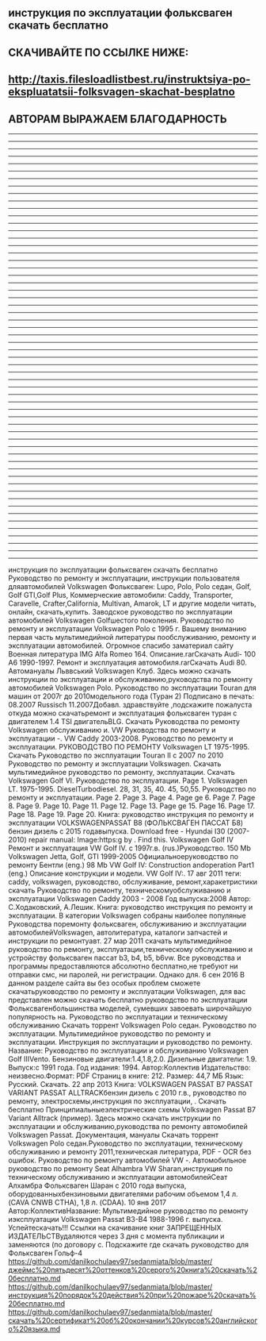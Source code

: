 инструкция по эксплуатации фольксваген скачать бесплатно
--------------------------------------------------
СКАЧИВАЙТЕ ПО ССЫЛКЕ НИЖЕ:
--------------------------------------------------
http://taxis.filesloadlistbest.ru/instruktsiya-po-ekspluatatsii-folksvagen-skachat-besplatno
--------------------------------------------------
АВТОРАМ ВЫРАЖАЕМ БЛАГОДАРНОСТЬ
--------------------------------------------------
--------------------------------------------------
--------------------------------------------------
--------------------------------------------------
--------------------------------------------------
--------------------------------------------------
--------------------------------------------------
--------------------------------------------------
--------------------------------------------------
--------------------------------------------------
--------------------------------------------------
--------------------------------------------------
--------------------------------------------------
--------------------------------------------------
--------------------------------------------------
--------------------------------------------------
--------------------------------------------------
--------------------------------------------------
--------------------------------------------------
--------------------------------------------------
--------------------------------------------------
--------------------------------------------------
--------------------------------------------------
--------------------------------------------------
--------------------------------------------------
--------------------------------------------------
--------------------------------------------------
--------------------------------------------------
--------------------------------------------------
--------------------------------------------------
--------------------------------------------------
--------------------------------------------------
--------------------------------------------------
--------------------------------------------------
--------------------------------------------------
--------------------------------------------------
--------------------------------------------------
--------------------------------------------------
--------------------------------------------------
--------------------------------------------------
--------------------------------------------------
--------------------------------------------------
--------------------------------------------------
--------------------------------------------------
--------------------------------------------------
--------------------------------------------------
--------------------------------------------------
--------------------------------------------------
--------------------------------------------------
--------------------------------------------------
--------------------------------------------------
--------------------------------------------------
--------------------------------------------------
--------------------------------------------------
--------------------------------------------------
--------------------------------------------------
--------------------------------------------------
--------------------------------------------------
--------------------------------------------------
инструкция по эксплуатации фольксваген скачать бесплатно Руководство по ремонту и эксплуатации, инструкции пользователя дляавтомобилей Volkswagen  Фольксваген: Lupo, Polo, Polo седан, Golf, Golf GTI,Golf Plus,  Коммерческие автомобили: Caddy, Transporter, Caravelle, Crafter,California, Multivan, Amarok, LT и другие модели читать, онлайн, скачать,купить. Заводское руководство по эксплуатации автомобилей Volkswagen Golfшестого поколения. Руководство по ремонту и эксплуатации Volkswagen Polo с 1995 г. Вашему вниманию первая часть мультимедийной литературы пообслуживанию, ремонту и эксплуатации автомобилей. Огромное спасибо заматериал сайту Военная литература IMG Alfa Romeo 164. Описание.rarСкачать Audi- 100 A6 1990-1997. Ремонт и эксплуатация автомобиля.rarСкачать Audi 80. Автомануалы  Льввський Volkswagen Клуб. Здесь можно скачать инструкции по эксплуатации и обслуживанию,руководства по ремонту автомобилей Volkswagen Polo. Руководство по эксплуатации Touran для машин от 2007г до 2010модельного года (Туран 2) Подписано в печать: 08.2007 Russisch 11.2007Добавл.  здравствуйте ,подскажите пожалуста откуда можно скачатьремонт и эксплуатация фольксваген туран с двигателем 1.4 TSI двигательBLG. Скачать Руководства по ремонту Volkswagen обслуживанию и. VW Руководства по ремонту и эксплуатации -. VW Caddy 2003-2008. Руководство по ремонту и эксплуатации. РУКОВОДСТВО ПО РЕМОНТУ Volkswagen LT 1975-1995. Скачать Руководство по эксплуатации Touran II с 2007 по 2010
Руководство по ремонту и эксплуатации Volkswagen. Скачать мультимедийное руководство по ремонту, эксплуатации. Скачать Volkswagen Golf VI. Руководство по эксплуатации. Page 1. Volkswagen LT. 1975-1995. DieselTurbodiesel. 28, 31, 35, 40. 45, 50,55. Руководство по ремонту и эксплуатации. Page 2. Page 3. Page 4. Page ge 6. Page 7. Page 8. Page 9. Page 10. Page 11. Page 12. Page 13. Page ge 15. Page 16. Page 17. Page 18. Page 19. Page 20. Книга: руководство  инструкция по ремонту и эксплуатации VOLKSWAGENPASSAT B8 (ФОЛЬКСВАГЕН ПАССАТ Б8) бензин  дизель с 2015 годавыпуска.  Download free - Hyundai I30 (2007-2010) repair manual: Image:https:g by . Find this. Volkswagen Golf IV Ремонт и эксплуатация VW Golf IV. с 1997г.в. (rus.)Руководство. 150 Mb Volkswagen Jetta, Golf, GTI 1999-2005 Официальноеруководство по ремонту Бентли (eng.) 98 Mb VW Golf IV: Construction andoperation Part1 (eng.) Описание конструкции и модели. VW Golf IV:. 17 авг 2011  теги: caddy, volkswagen, руководство, обслуживание, ремонт,харакетристики скачать Руководство по ремонту, техническомуобслуживанию и эксплуатации Volkswagen Caddy 2003 - 2008 Год выпуска:2008 Автор: С.Ходаковский, А.Лешик. Книга: руководство  инструкция по ремонту и эксплуатации. В категории Volkswagen собраны наиболее популяные Руководства поремонту фольксваген, обслуживанию и эксплуатации автомобилейVolkswagen, автолитература, каталоги запчастей и инструкции по ремонтуавт. 27 мар 2011  скачать мультимедийное руководство по ремонту, эксплуатации,техническому обслуживанию и устройству фольксваген пассат b3, b4, b5, b6vw.  Все руководства и программы предоставляются абсолютно бесплатно,не требуют ни отправки смс, ни паролей, ни регистрации. Однако для. 6 сен 2016  В данном разделе сайта вы без особых проблем сможете скачатьруководство по ремонту и эксплуатации Volkswagen, для вас представлен можно скачать бесплатно руководство по эксплуатации Фольксвагенбольшинства моделей, сумевших завоевать широчайшую популярность на. Руководство по эксплуатации и техническому обслуживанию
Скачать торрент Volkswagen Polo седан. Руководство по эксплуатации. Мультимедийное руководство по ремонту и эксплуатации. Инструкция по эксплуатации и руководство по ремонту. Название: Руководство по эксплуатации и обслуживанию Volkswagen Golf IIIVento. Бензиновые двигатели:1.4,1.8,2.0. Дизельные двигатели: 1.9. Выпуск:с 1991 года. Год издания: 1994. Автор:Коллектив Издательство: неизвесно.Формат: PDF Страниц в книге: 212. Размер: 44,7 МБ Язык: Русский. Скачать. 22 апр 2013  Книга: VOLKSWAGEN PASSAT B7  PASSAT VARIANT  PASSAT ALLTRACKбензин  дизель с 2010 г.в., руководство по ремонту, электросхемы,инструкция по эксплуатации, . Скачать бесплатно Принципиальныеэлектрические схемы Volkswagen Passat B7  Variant  Alltrack (пример). Здесь можно скачать инструкции по эксплуатации и обслуживанию,руководства по ремонту автомобилей Volkswagen Passat. Документация, мануалы  Скачать торрент Volkswagen Polo седан.Руководство по эксплуатации, техническому обслуживанию и ремонту 2011,техническая литература, PDF - OCR без ошибок. Руководство по ремонту автомобилей VW -. Автомобильное руководство по ремонту Seat Alhambra  VW Sharan,инструкция по техническому обслуживанию и эксплуатации автомобилейСеат Алхамбра  Фольксваген Шаран с 2010 года выпуска, оборудованныхбензиновыми двигателями рабочим объемом 1,4 л. (CAVA  CNWB  СTHA), 1,8 л. (CDAA). 10 янв 2017  Автор:КоллективНазвание: Мультимедийное руководство по ремонту иэксплуатации Volkswagen Passat B3-B4 1988-1996 г. выпуска.  Успейтескачать!!! Ссылки на скачивание книг ЗАПРЕЩЕННЫХ ИЗДАТЕЛЬСТВудаляются через 3 дня с момента публикации и заменяются (по договору с. Подскажите где скачать руководство для Фольксваген Гольф-4
https://github.com/danilkochulaev97/sedanmiata/blob/master/джеймс%20пятьдесят%20оттенков%20серого%20книга%20скачать%20бесплатно.md
https://github.com/danilkochulaev97/sedanmiata/blob/master/инструкция%20порядок%20действия%20при%20пожаре%20скачать%20бесплатно.md
https://github.com/danilkochulaev97/sedanmiata/blob/master/скачать%20сертификат%20об%20окончании%20курсов%20английского%20языка.md